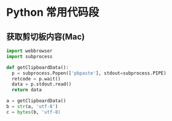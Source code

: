# Python 常用代码段

## 获取剪切板内容(Mac)
```python
import webbrowser
import subprocess

def getClipboardData():
  p = subprocess.Popen(['pbpaste'], stdout=subprocess.PIPE)
  retcode = p.wait()
  data = p.stdout.read()
  return data

a = getClipboardData()
b = str(a, 'utf-8')
c = bytes(b, 'utf-8)
```